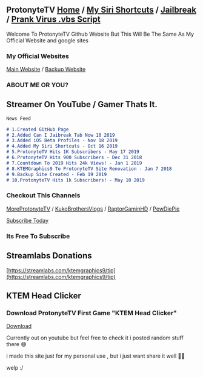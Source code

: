 ## ProtonyteTV [Home](https://protonytetv.github.io/sub2protonytetv/) / [My Siri Shortcuts](https://protonytetv.github.io/sub2protonytetv/sirishortcuts) / [Jailbreak](https://protonytetv.github.io/sub2protonytetv/jailbreak) / [Prank Virus .vbs Script](https://protonytetv.github.io/sub2protonytetv/fakevbs-script)

Welcome To ProtonyteTV Github Website But This Will Be The Same As My Official Website and google sites

### My Official Websites
[Main Website](http://protonytetv.weebly.com/) / [Backup Website](https://sites.google.com/view/protonytetv)

### ABOUT ME OR YOU?

## Streamer On YouTube / Gamer Thats It.

```markdown
News Feed

# 1.Created GitHub Page
# 2.Added Can I Jaibreak Tab Now 10 2019
# 3.Added iOS Beta Profiles - Nov 18 2019
# 4.Added My Siri Shortcuts - Oct 16 2019
# 5.ProtonyteTV Hits 1K Subscribers - May 17 2019
# 6.ProtonyteTV Hits 900 Subscribers - Dec 31 2018
# 7.Countdown To 2019 Hits 24k Views! - Jan 1 2019
# 8.KTEMGraphics9 To ProtonyteTV Site Renovation - Jan 7 2018
# 9.Backup Site Created - Feb 19 2019
# 10.ProtonyteTV Hits 1k Subscribers! - May 10 2019
```

### Checkout This Channels
[MoreProtonyteTV](https://www.youtube.com/channel/UCIpYp9uzwn105vJU4GAGh5g) / [KukoBrothersVlogs](https://www.youtube.com/channel/UCcoY0bsWxCkBdckDUk4pq7g) / [RaptorGaminHD](https://www.youtube.com/channel/UCdLeCvDi4najMaUXF7YS9FA)
/ [PewDiePie](https://www.youtube.com/user/PewDiePie)

   [Subscribe Today](https://www.youtube.com/channel/UCYlaibAtoGVFsd9PZUGAc1Q?sub_confirmation=1)

### Its Free To Subscribe

## Streamlabs Donations 
[https://streamlabs.com/ktemgraphics9/tip](https://streamlabs.com/ktemgraphics9/tip)

## KTEM Head Clicker 
### Download ProtonyteTV First Game "KTEM Head Clicker" 
[Download](https://ktemgames.itch.io/ktem-head-clicker-early-access)

Currently out on youtube but feel free to check it i posted random stuff there 😅

i made this site just for my personal use , but i just want share it well 🤷‍♂️

welp :/
